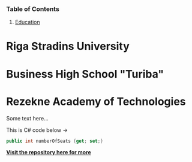 ### Table of Contents

1. [Education](https://github.com/zane-kundzina/ZaneKundzina/new/main#riga-stradins-university)

# Riga Stradins University

# Business High School "Turiba"

# Rezekne Academy of Technologies

Some text here...

This is C# code below ->
``` c#
public int numberOfSeats {get; set;}
```
[**Visit the repository here for more**](https://github.com/zane-kundzina/ZaneKundzina/new/main#riga-stradins-university)

